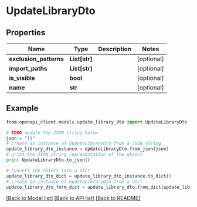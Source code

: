 # UpdateLibraryDto


## Properties
Name | Type | Description | Notes
------------ | ------------- | ------------- | -------------
**exclusion_patterns** | **List[str]** |  | [optional] 
**import_paths** | **List[str]** |  | [optional] 
**is_visible** | **bool** |  | [optional] 
**name** | **str** |  | [optional] 

## Example

```python
from openapi_client.models.update_library_dto import UpdateLibraryDto

# TODO update the JSON string below
json = "{}"
# create an instance of UpdateLibraryDto from a JSON string
update_library_dto_instance = UpdateLibraryDto.from_json(json)
# print the JSON string representation of the object
print UpdateLibraryDto.to_json()

# convert the object into a dict
update_library_dto_dict = update_library_dto_instance.to_dict()
# create an instance of UpdateLibraryDto from a dict
update_library_dto_form_dict = update_library_dto.from_dict(update_library_dto_dict)
```
[[Back to Model list]](../README.md#documentation-for-models) [[Back to API list]](../README.md#documentation-for-api-endpoints) [[Back to README]](../README.md)


